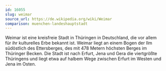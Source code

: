 ```yaml
---
id: 16055
slug: weimar
source_url: https://de.wikipedia.org/wiki/Weimar
comparison: muenchen-landeshauptstadt
---
```


Weimar ist eine kreisfreie Stadt in Thüringen in Deutschland, die vor allem für ihr kulturelles Erbe bekannt ist. Weimar liegt an einem Bogen der Ilm südöstlich des Ettersberges, des mit 478 Metern höchsten Berges im Thüringer Becken. Die Stadt ist nach Erfurt, Jena und Gera die viertgrößte Thüringens und liegt etwa auf halbem Wege zwischen Erfurt im Westen und Jena im Osten.
